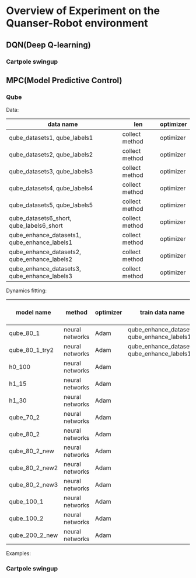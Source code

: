 # Overview of Experiment on the Quanser-Robot environment

## DQN(Deep Q-learning)

### Cartpole swingup





## MPC(Model Predictive Control)

### Qube

Data:

| data name |  len  | optimizer |
|------|----------|-------------|
| qube_datasets1, qube_labels1  |  collect method  | optimizer |
| qube_datasets2, qube_labels2  |  collect method  | optimizer |
| qube_datasets3, qube_labels3  |  collect method  | optimizer |
| qube_datasets4, qube_labels4  |  collect method  | optimizer |
| qube_datasets5, qube_labels5  |  collect method  | optimizer |
| qube_datasets6_short, qube_labels6_short  |  collect method  | optimizer |
| qube_enhance_datasets1, qube_enhance_labels1 |  collect method  | optimizer |
| qube_enhance_datasets2, qube_enhance_labels2  |  collect method  | optimizer |
| qube_enhance_datasets3, qube_enhance_labels3  |  collect method  | optimizer |

Dynamics fitting:

| model name |  method  | optimizer | train data name | train data type  | model architecture |
|------|----------|-------------|-----------|---------|--:|
|  qube_80_1    | neural networks         |   Adam          | qube_enhance_dataset1, qube_enhance_labels1          | enhance data  |  7* 70* 70* 6
|  qube_80_1_try2    | neural networks         |   Adam          | qube_enhance_dataset1, qube_enhance_labels1          | enhance data  |  7 * 80 * 6
|  h0_100    | neural networks         |   Adam          |           |   | 4 * 100 * 3   |
| h1_15     | neural networks        |    Adam        |           |   | 4 * 15 *3
| h1_30     |  neural networks  |  Adam     |     | |  4 * 30 * 3
| qube_70_2     | neural networks   |  Adam     |   |   |  7 * 70 * 70 * 6
| qube_80_2    | neural networks   |  Adam     |  |    | 7 * 100 * 6
| qube_80_2_new    | neural networks   |  Adam     |  |    | 7 * 80 * 80 * 6
| qube_80_2_new2    | neural networks   |  Adam     |  |    | 7 * 300 * 300 * 6
| qube_80_2_new3    | neural networks   |  Adam     |  |    | 7 * 500 * 500 * 6
| qube_100_1     | neural networks   |  Adam     |  |    | 7 * 100 * 6
| qube_100_2     | neural networks   |  Adam     |    |  | 7 * 100 * 100 * 6
| qube_200_2_new     | neural networks   |  Adam     |  |    | 7 * 200 * 200 * 6


Examples:

### Cartpole swingup
